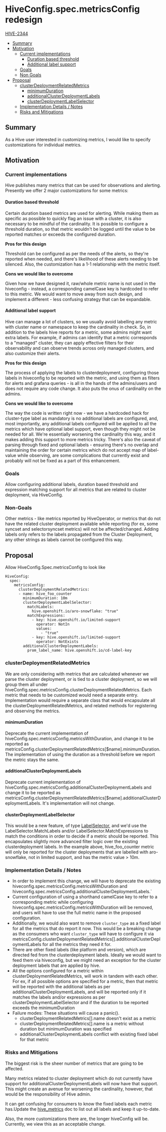 # HiveConfig.spec.metricsConfig redesign

[HIVE-2344](https://issues.redhat.com/browse/HIVE-2344)

- [Summary](#summary)
- [Motivation](#motivation)
  - [Current implementations](#current-implementations)
    - [Duration based threshold](#duration-based-threshold)
    - [Additional label support](#additional-label-support)
  - [Goals](#goals)
  - [Non Goals](#non-goals)
- [Proposal](#proposal)
  - [clusterDeploymentRelatedMetrics](#clusterdeploymentrelatedmetrics)
    - [minimumDuration](#minimumduration)
    - [additionalClusterDeploymentLabels](#additionalclusterdeploymentlabels)
    - [clusterDeploymentLabelSelector](#clusterdeploymentlabelselector)
  - [Implementation Details / Notes](#implementation-details--notes)
  - [Risks and Mitigations](#risks-and-mitigations)

## Summary
As a Hive user interested in customizing metrics, I would like to specify customizations for individual metrics.

## Motivation

### Current implementations
Hive publishes many metrics that can be used for observations and alerting. Presently we offer 2 major customizations for some metrics:

#### Duration based threshold
Certain duration based metrics are used for alerting. While making them as specific as possible to quickly flag an issue with a cluster, it is also necessary to be mindful of the cardinality.
It is possible to configure a threshold duration, so that metric wouldn't be logged until the value to be reported matches or exceeds the configured duration.

**Pros for this design**

Threshold can be configured as per the needs of the alerts, so they're reported when needed, and there's likelihood of these alerts needing to be silenced. Also, the customization has a 1-1 relationship with the metric itself.

**Cons we would like to overcome**

Given how we have designed it, raw/whole metric name is not used in the hiveconfig - instead, a corresponding camelCase key is hardcoded to refer to this metric. We would want to move away from such design, and implement a different - less confusing strategy that can be expandable.

#### Additional label support
Hive can manage a lot of clusters, so we usually avoid labelling any metric with cluster name or namespace to keep the cardinality in check. So, in addition to the labels hive reports for a metric, some admins might want extra labels.
For example, if admins can identify that a metric corresponds to a "managed" cluster, they can apply effective filters for their observability and can observe trends across only managed clusters, and also customize their alerts.

**Pros for this design**

The process of applying the labels to clusterdeployment, configuring those labels in hiveconfig to be reported with the metric, and using them as filters for alerts and grafana queries - is all in the hands of the admins/users and does not require any code change.
It also puts the onus of cardinality on the admins.

**Cons we would like to overcome**

The way the code is written right now - we have a hardcoded hack for cluster-type label as mandatory is no additional labels are configured, and, most importantly, any additional labels configured will be applied to all the metrics which have optional label support, even though they might not be needed for all.
We're essentially worsening the cardinality this way, and it makes adding this support to more metrics tricky. 
There's also the caveat of parsing through fixed and optional labels - ensuring there's no overlap and maintaining the order for certain metrics which do not accept map of label-value while observing, are some complications that currently exist and probably will not be fixed as a part of this enhancement.


### Goals
Allow configuring additional labels, duration based threshold and expression matching support for all metrics that are related to cluster deployment, via HiveConfig.

### Non-Goals
Other metrics - like metrics reported by HiveOperator, or metrics that do not have the related cluster deployment available while reporting (for ex, some syncset and selectorsyncset metrics) will not be affected/changed.
Adding labels only refers to the labels propagated from the Cluster Deployment, any other strings as labels cannot be configured this way.


## Proposal
Allow HiveConfig.Spec.metricsConfig to look like
```
HiveConfig:
  spec:
    metricsConfig:
      clusterDeploymentRelatedMetrics:
      - name: hive_foo_counter
        minimumDuration: 10m
        clusterDeploymentLabelSelector:
          matchLabels:
            hive.openshift.io/aro-snowflake: "true"
          matchExpressions:
            - key: hive.openshift.io/limited-support
              operator: NotIn
              values: 
                - "true"
            - key: hive.openshift.io/limited-support
              operator: NotExists
        additionalClusterDeploymentLabels:
          prom_label_name: hive.openshift.io/cd-label-key
```
### clusterDeploymentRelatedMetrics
We are only considering with metrics that are calculated whenever we parse the cluster deployment, or is tied to a cluster deployment, so we will group them all under hiveConfig.spec.metricsConfig.clusterDeploymentRelatedMetrics. Each metric that needs to be customized would need a separate entry.
Implementation would require a separate class that would encapsulate all the clusterDeploymentRelatedMetrics, and related methods for registering and observing the metrics.

#### minimumDuration
Deprecate the current implementation of hiveConfig.spec.metricsConfig.metricsWithDuration, and change it to be reported as metricsConfig.clusterDeploymentRelatedMetrics[$name].minimumDuration. The implementation of using the duration as a threshold before we report the metric stays the same.

#### additionalClusterDeploymentLabels
Deprecate current implementation of hiveConfig.spec.metricsConfig.additionalClusterDeploymentLabels and change it to be reported as metricsConfig.clusterDeploymentRelatedMetrics[$name].additionalClusterDeploymentLabels. It's implementation will not change.

#### clusterDeploymentLabelSelector
This would be a new feature, of type [LabelSelector](https://pkg.go.dev/k8s.io/apimachinery/pkg/apis/meta/v1#LabelSelector), and we'd use the LabelSelector.MatchLabels and/or LabelSelector.MatchExpressions to match the conditions in order to decide if a metric should be reported.
This encapsulates slightly more advanced filter logic over the existing clusterdeployment labels. In the example above, hive_foo_counter metric will only be reported for the cluster deployments that are labelled with aro-snowflake, not in limited support, and has the metric value > 10m.

### Implementation Details / Notes
- In order to implement this change, we will have to deprecate the existing hiveconfig.spec.metricsConfig.metricsWithDuration and hiveconfig.spec.metricsConfig.additionalClusterDeploymentLabels.`
- Current configuration of using a shorthand camelCase key to refer to a corresponding metric while configuring hiveconfig.spec.metricsConfig.metricsWithDuration will be removed, and users will have to use the full metric name in the proposed configuration.
- Additionally, we would also want to remove `cluster_type` as a fixed label for all the metrics that do report it now. This would be a breaking change as the consumers who want `cluster_type` will have to configure it via metricsConfig.clusterDeploymentRelatedMetrics[].additionalClusterDeploymentLabels for all the metrics they need it for.
- There are other fixed labels (like platform and version), which are directed fed from the clusterdeployment labels. Ideally we would want to feed them via hiveconfig, but we might need an exception for the cluster deployment labels that are applied by hive. 
- All the options configured for a metric within clusterDeploymentRelatedMetrics, will work in tandem with each other. For ex, if all possible options are specified for a metric, then that metric will be reported with the additional labels as per additionalClusterDeploymentLabels, and will be reported only if it matches the labels and/or expressions as per clusterDeploymentLabelSelector and if the duration to be reported exceeds the minimumDuration
- Failure modes:
  These situations will cause a panic().
  - clusterDeploymentRelatedMetrics[].name doesn't exist as a metric
  - clusterDeploymentRelatedMetrics[].name is a metric without duration but minimumDuration was specified
  - additionalClusterDeploymentLabels conflict with existing fixed label for that metric

### Risks and Mitigations
The biggest risk is the sheer number of metrics that are going to be affected.

Many metrics related to cluster deployment which do not currently have support for additionalClusterDeploymentLabels will now have that support. This might create an avenue for worsening the cardinality, however, that would be the responsibility of Hive admin.

It can get confusing for consumers to know the fixed labels each metric has.Update the [hive_metrics](https://github.com/openshift/hive/blob/master/docs/hive_metrics.md) doc to list out all labels and keep it up-to-date.

Also, the more customizations there are, the longer hiveConfig will be. Currently, we view this as an acceptable change.
